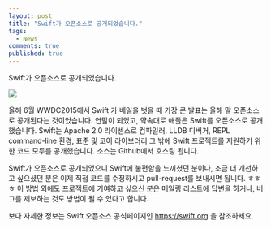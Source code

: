 ```yaml
---
layout: post
title: "Swift가 오픈소스로 공개되었습니다."
tags:
  - News
comments: true
published: true
---
```


Swift가 오픈소스로 공개되었습니다.

![](https://lh3.googleusercontent.com/6z9Kc8DBPRww8Z530MNsGhBG-x7NHXabWkcja6lkBCd3MYcrI-5tcPGu2h5SuCF-S9XGRpXUA8b3t7Ol3U_p0mDRhNZUb1UNVr7RPM2-ETjgXSPqPI2ESY8dnF_L0onT9iTgJjFdl0Q3eXV8C5Z2iuAPYRdK8cDaLVkkDUvsLntGwGd4uWdFs1gFWeDZyatWXG3EZAd4JJMXW9COWAZXHWyMyH4EqewRAnjtXKxlZEiE4BCOu7dITKdiKyJ78mjc7IMt57xziTkAzUfOgfsjUCqC4KlyDalHGSI5hDIu4HsOi2fAJ9WV40q1N7xQhPsVYbU382raND-9n48k8YLv6R7uQCLtJLFmI0JPkJpRZL7UY2KzADyQOOj4aNT5DVr_FA2M9hFLevAO4YeEdXoHuYoIVYlr1T48CzhLcdGT_UyGcqYaeXtSE3lK2fHZucgKMjrh1hEArF9AqdDVTJatZWJUmpBgg-rOUzy4wKsu0xrQCGVKCuJ0nhClxzd5xsi0gGsOOMtZRP17_ujJgaRFQnUUVTii-njz3o-Bj1OYXq5nyMFFXHQljWR6Yv6CtawMxQ4RAXyGpCELjHkgDBdlO1gnk-B3lKzWgRHwGvkDjJNHeOh0F5gqO97KGuRuy4BO=w1024-h686-no)

올해 6월 WWDC2015에서 Swift 가 베일을 벗을 때 가장 큰 발표는 올해 말 오픈소스로 공개된다는 것이었습니다. 연말이 되었고, 약속대로 애플은 Swift를 오픈소스로 공개했습니다. Swift는 Apache 2.0 라이센스로 컴파일러, LLDB 디버거, REPL command-line 환경, 표준 및 코어 라이브러리 그 밖에 Swift 프로젝트를 지원하기 위한 코드 모두를 공개했습니다. 소스는 Github에서 호스팅 됩니다.

Swift가 오픈소스로 공개되었으니 Swift에 불편함을 느끼셨던 분이나, 조금 더 개선하고 싶으셨던 분은 이제 직접 코드를 수정하시고 pull-request를 보내시면 됩니다. ㅎㅎㅎ 이 방법 외에도 프로젝트에 기여하고 싶으신 분은 메일링 리스트에 답변을 하거나, 버그를 제보하는 것도 방법이 될 수 있다고 합니다.

보다 자세한 정보는 Swift 오픈소스 공식페이지인 https://swift.org 을 참조하세요.